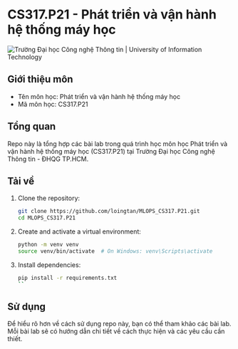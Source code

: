 # CS317.P21 - Phát triển và vận hành hệ thống máy học

![Trường Đại học Công nghệ Thông tin | University of Information Technology](https://i.imgur.com/WmMnSRt.png)



## Giới thiệu môn
- Tên môn học: Phát triển và vận hành hệ thống máy học
- Mã môn học: CS317.P21
## Tổng quan
Repo này là tổng hợp các bài lab trong quá trình học môn học Phát triển và vận hành hệ thống máy học (CS317.P21) tại Trường Đại học Công nghệ Thông tin - ĐHQG TP.HCM. 

## Tải về
1. Clone the repository:

   ```bash
   git clone https://github.com/loingtan/MLOPS_CS317.P21.git
   cd MLOPS_CS317.P21
   ```

2. Create and activate a virtual environment:
   ```bash
   python -m venv venv
   source venv/bin/activate  # On Windows: venv\Scripts\activate
   ```

3. Install dependencies:
   ```bash
   pip install -r requirements.txt
   ``
## Sử dụng
Để hiểu rõ hơn về cách sử dụng repo này, bạn có thể tham khảo các bài lab. Mỗi bài lab sẽ có hướng dẫn chi tiết về cách thực hiện và các yêu cầu cần thiết.